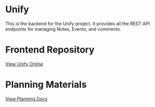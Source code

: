 # Unify

This is the backend for the Unify project.
It provides all the REST API endpoints for managing Notes, Events, and comments.

# Frontend Repository 
[View Unify Online](https://github.com/Yusuf-qamber/dirassa-front-end-)



 # Planning Materials
  [View Planning Docs](https://trello.com/b/1ij8wTIg/project-4)  